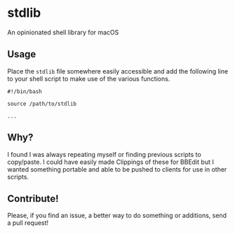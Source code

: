 # stdlib
An opinionated shell library for macOS

## Usage

Place the `stdlib` file somewhere easily accessible and add the following line to your shell script to make use of the various functions.

```
#!/bin/bash

source /path/to/stdlib

...
```

## Why?

I found I was always repeating myself or finding previous scripts to copy/paste. I could have easily made Clippings of these for BBEdit but I wanted something portable and able to be pushed to clients for use in other scripts.

## Contribute!

Please, if you find an issue, a better way to do something or additions, send a pull request!
